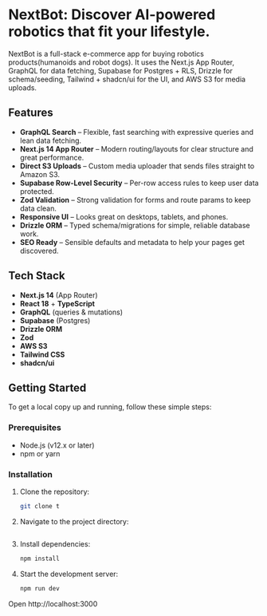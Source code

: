 # NextBot: Discover AI-powered robotics that fit your lifestyle.

NextBot is a full-stack e-commerce app for buying robotics products(humanoids and robot dogs). It uses the Next.js App Router, GraphQL for data fetching, Supabase for Postgres + RLS, Drizzle for schema/seeding, Tailwind + shadcn/ui for the UI, and AWS S3 for media uploads.

## Features
- **GraphQL Search** – Flexible, fast searching with expressive queries and lean data fetching.
- **Next.js 14 App Router** – Modern routing/layouts for clear structure and great performance.
- **Direct S3 Uploads** – Custom media uploader that sends files straight to Amazon S3.
- **Supabase Row-Level Security** – Per-row access rules to keep user data protected.
- **Zod Validation** – Strong validation for forms and route params to keep data clean.
- **Responsive UI** – Looks great on desktops, tablets, and phones.
- **Drizzle ORM** – Typed schema/migrations for simple, reliable database work.
- **SEO Ready** – Sensible defaults and metadata to help your pages get discovered.

## Tech Stack

- **Next.js 14** (App Router)
- **React 18** + **TypeScript**
- **GraphQL** (queries & mutations)
- **Supabase** (Postgres)
- **Drizzle ORM**
- **Zod**
- **AWS S3**
- **Tailwind CSS**
- **shadcn/ui** 

## Getting Started

To get a local copy up and running, follow these simple steps:

### Prerequisites

- Node.js (v12.x or later)
- npm or yarn

### Installation

1. Clone the repository:

   ```bash
   git clone t
   ```

2. Navigate to the project directory:

   ```bash

   ```

3. Install dependencies:

   ```bash
   npm install
   ```

4. Start the development server:
   ```bash
   npm run dev
   ```

Open http://localhost:3000
